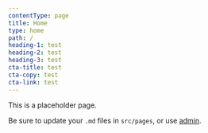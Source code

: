 ```yaml
---
contentType: page
title: Home
type: home
path: /
heading-1: test
heading-2: test
heading-3: test
cta-title: test
cta-copy: test
cta-link: test
---
```

This is a placeholder page.

Be sure to update your `.md` files in `src/pages`, or use [admin](/admin).

